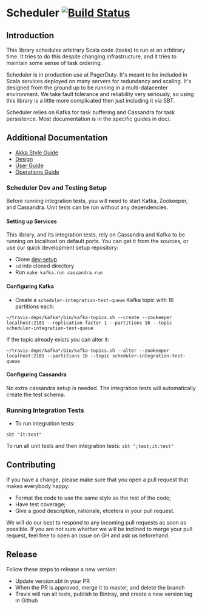 # Scheduler [![Build Status](https://travis-ci.org/PagerDuty/scheduler.svg?branch=master)](https://travis-ci.org/PagerDuty/scheduler/builds)

## Introduction

This library schedules arbitrary Scala code (tasks) to run at an arbitrary time. It tries to do this despite changing infrastructure, and it tries to maintain some sense of task ordering.

Scheduler is in production use at PagerDuty. It's meant to be included in Scala services deployed on many servers for redundancy and scaling. It's designed from the ground up to be running in a multi-datacenter environment. We take fault tolerance and reliability very seriously, so using this library is a little more complicated then just including it via SBT.

Scheduler relies on Kafka for task buffering and Cassandra for task persistence. Most documentation is
in the specific guides in doc/.

## Additional Documentation
- [Akka Style Guide](doc/akka-style-guide.md)
- [Design](doc/design.md)
- [User Guide](doc/user.md)
- [Operations Guide](doc/operations.md)

### Scheduler Dev and Testing Setup

Before running integration tests, you will need to start Kafka, Zookeeper, and Cassandra. Unit tests can be run without any dependencies.

#### Setting up Services

This library, and its integration tests, rely on Cassandra and Kafka to be running on localhost on default ports. You
can get it from the sources, or use our quick development setup repository:

- Clone [dev-setup](https://github.com/PagerDuty/dev-setup/)
- `cd` into cloned directory
- Run `make kafka.run cassandra.run`

#### Configuring Kafka

- Create a `scheduler-integration-test-queue` Kafka topic with 16 partitions each:

```
~/travis-deps/kafka*/bin/kafka-topics.sh --create --zookeeper localhost:2181 --replication-factor 1 --partitions 16 --topic scheduler-integration-test-queue
```

If the topic already exists you can alter it:

```
~/travis-deps/kafka*/bin/kafka-topics.sh --alter --zookeeper localhost:2181 --partitions 16 --topic scheduler-integration-test-queue
```

#### Configuring Cassandra

No extra cassandra setup is needed. The integration tests will automatically create the test schema.


### Running Integration Tests

- To run integration tests:

```
sbt "it:test"
```

To run all unit tests and then integration tests: `sbt ";test;it:test"`

## Contributing

If you have a change, please make sure that you open a pull request that makes everybody happy:
- Format the code to use the same style as the rest of the code;
- Have test coverage;
- Give a good description, rationale, etcetera in your pull request.

We will do our best to respond to any incoming pull requests as soon as possible. If you are
not sure whether we will be inclined to merge your pull request, feel free to open an issue
on GH and ask us beforehand.

## Release

Follow these steps to release a new version:
 - Update version.sbt in your PR
 - When the PR is approved, merge it to master, and delete the branch
 - Travis will run all tests, publish to Bintray, and create a new version tag in Github
